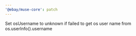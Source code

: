 ```yaml
---
'@ebay/muse-core': patch
---
```


Set osUsername to unknown if failed to get os user name from os.userInfo().username
